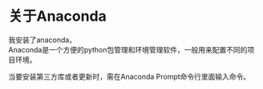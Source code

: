 # 关于Anaconda
我安装了anaconda，  
    Anaconda是一个方便的python包管理和环境管理软件，一般用来配置不同的项目环境。  

当要安装第三方库或者更新时，需在Anaconda Prompt命令行里面输入命令。
